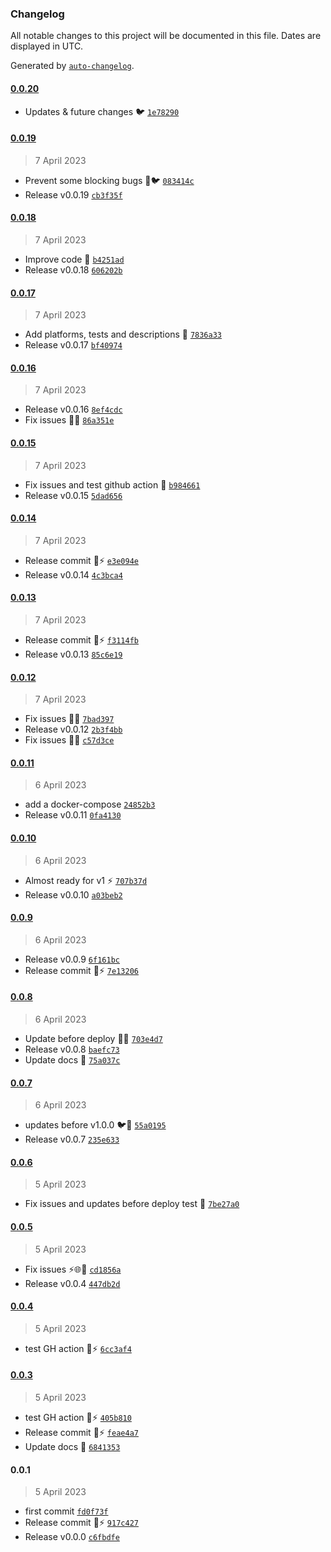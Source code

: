 ### Changelog

All notable changes to this project will be documented in this file. Dates are displayed in UTC.

Generated by [`auto-changelog`](https://github.com/CookPete/auto-changelog).

#### [0.0.20](https://github.com/pigeonposse/pigeon-web/compare/0.0.19...0.0.20)

- Updates & future changes 🐦 [`1e78290`](https://github.com/pigeonposse/pigeon-web/commit/1e782908c1a0602b132fd27223ce6e49318ad940)

#### [0.0.19](https://github.com/pigeonposse/pigeon-web/compare/0.0.18...0.0.19)

> 7 April 2023

- Prevent some blocking bugs 🐛🐦 [`083414c`](https://github.com/pigeonposse/pigeon-web/commit/083414c8fb9928fe0b3dd57fd8952a1a8ed82dcc)
- Release v0.0.19 [`cb3f35f`](https://github.com/pigeonposse/pigeon-web/commit/cb3f35f9f25bc68f428f3a825ea243412fe307cc)

#### [0.0.18](https://github.com/pigeonposse/pigeon-web/compare/0.0.17...0.0.18)

> 7 April 2023

- Improve code 🌈 [`b4251ad`](https://github.com/pigeonposse/pigeon-web/commit/b4251adf73b863610671bba99f326b380c0d3a46)
- Release v0.0.18 [`606202b`](https://github.com/pigeonposse/pigeon-web/commit/606202b9a0653a01a813f4c390595c1ff3e079d9)

#### [0.0.17](https://github.com/pigeonposse/pigeon-web/compare/0.0.16...0.0.17)

> 7 April 2023

- Add platforms, tests and descriptions 🐳 [`7836a33`](https://github.com/pigeonposse/pigeon-web/commit/7836a33641b62ec26932af319f755531f15829f7)
- Release v0.0.17 [`bf40974`](https://github.com/pigeonposse/pigeon-web/commit/bf40974b42cc2cce292973e1c5687b43129819fa)

#### [0.0.16](https://github.com/pigeonposse/pigeon-web/compare/0.0.15...0.0.16)

> 7 April 2023

- Release v0.0.16 [`8ef4cdc`](https://github.com/pigeonposse/pigeon-web/commit/8ef4cdc440867c9ee4ecb60a4b8aee58929c03ea)
- Fix issues 🐛🌈 [`86a351e`](https://github.com/pigeonposse/pigeon-web/commit/86a351e9432964b9b7ff4c3968653e74895b12ca)

#### [0.0.15](https://github.com/pigeonposse/pigeon-web/compare/0.0.14...0.0.15)

> 7 April 2023

- Fix issues and test github action 🐳 [`b984661`](https://github.com/pigeonposse/pigeon-web/commit/b9846611a5826c7b80aa44bf9d3c12ad2265c820)
- Release v0.0.15 [`5dad656`](https://github.com/pigeonposse/pigeon-web/commit/5dad656cbab3400693d516b123b53c69440d5f34)

#### [0.0.14](https://github.com/pigeonposse/pigeon-web/compare/0.0.13...0.0.14)

> 7 April 2023

- Release commit 🌈⚡️ [`e3e094e`](https://github.com/pigeonposse/pigeon-web/commit/e3e094ecd655fa273bee319f527268699e5256c5)
- Release v0.0.14 [`4c3bca4`](https://github.com/pigeonposse/pigeon-web/commit/4c3bca4bb0e13c5331ae2a9c6e9bbf2b8fe10a29)

#### [0.0.13](https://github.com/pigeonposse/pigeon-web/compare/0.0.12...0.0.13)

> 7 April 2023

- Release commit 🌈⚡️ [`f3114fb`](https://github.com/pigeonposse/pigeon-web/commit/f3114fbc5de721cef622a33bd347f9d477adf90d)
- Release v0.0.13 [`85c6e19`](https://github.com/pigeonposse/pigeon-web/commit/85c6e19fe56b4c31b3bb630193b7062b2189c1c1)

#### [0.0.12](https://github.com/pigeonposse/pigeon-web/compare/0.0.11...0.0.12)

> 7 April 2023

- Fix issues 🐛🌐 [`7bad397`](https://github.com/pigeonposse/pigeon-web/commit/7bad3978535f00a4545a3ec49acc0c2136e49621)
- Release v0.0.12 [`2b3f4bb`](https://github.com/pigeonposse/pigeon-web/commit/2b3f4bb7dde5c59be63b07e0d3b18f1b321a50b0)
- Fix issues 🐛🌐 [`c57d3ce`](https://github.com/pigeonposse/pigeon-web/commit/c57d3ce6791b1359365b551367fe39005c56211a)

#### [0.0.11](https://github.com/pigeonposse/pigeon-web/compare/0.0.10...0.0.11)

> 6 April 2023

- add a docker-compose [`24852b3`](https://github.com/pigeonposse/pigeon-web/commit/24852b37ccf621ca006007582f381b33e0b37853)
- Release v0.0.11 [`0fa4130`](https://github.com/pigeonposse/pigeon-web/commit/0fa41307ebb95cc5f49e9b64c7e372069a07407c)

#### [0.0.10](https://github.com/pigeonposse/pigeon-web/compare/0.0.9...0.0.10)

> 6 April 2023

- Almost ready for v1 ⚡️ [`707b37d`](https://github.com/pigeonposse/pigeon-web/commit/707b37dcde52241986684cccbc9c9fc9cc308f1c)
- Release v0.0.10 [`a03beb2`](https://github.com/pigeonposse/pigeon-web/commit/a03beb241475f2e1afa1ad8fd0ac71fa9b089d4e)

#### [0.0.9](https://github.com/pigeonposse/pigeon-web/compare/0.0.8...0.0.9)

> 6 April 2023

- Release v0.0.9 [`6f161bc`](https://github.com/pigeonposse/pigeon-web/commit/6f161bcd4c105280f68811400654a2d058661dcf)
- Release commit 🌈⚡️ [`7e13206`](https://github.com/pigeonposse/pigeon-web/commit/7e13206c5737884552d0e040264bfa5535a893fd)

#### [0.0.8](https://github.com/pigeonposse/pigeon-web/compare/0.0.7...0.0.8)

> 6 April 2023

- Update before deploy 🌈🚀 [`703e4d7`](https://github.com/pigeonposse/pigeon-web/commit/703e4d792ac548a153844ad9cc5755314b18a1e8)
- Release v0.0.8 [`baefc73`](https://github.com/pigeonposse/pigeon-web/commit/baefc73624c09447ca3361e7b60c773a450b22d8)
- Update docs 🌈 [`75a037c`](https://github.com/pigeonposse/pigeon-web/commit/75a037c614cbd618fc205686c5ea1fdaf177f6ce)

#### [0.0.7](https://github.com/pigeonposse/pigeon-web/compare/0.0.6...0.0.7)

> 6 April 2023

- updates before v1.0.0 🐦🌈 [`55a0195`](https://github.com/pigeonposse/pigeon-web/commit/55a01957fdba068bc3fffff8e1786c393909f57c)
- Release v0.0.7 [`235e633`](https://github.com/pigeonposse/pigeon-web/commit/235e633e728e6338febd089c447f76d22fd70719)

#### [0.0.6](https://github.com/pigeonposse/pigeon-web/compare/0.0.5...0.0.6)

> 5 April 2023

- Fix issues and updates before deploy test 🚀 [`7be27a0`](https://github.com/pigeonposse/pigeon-web/commit/7be27a0bc46132d18f77bf76ffe36b7f2f5823ac)

#### [0.0.5](https://github.com/pigeonposse/pigeon-web/compare/0.0.4...0.0.5)

> 5 April 2023

- Fix issues ⚡️🌐🌈 [`cd1856a`](https://github.com/pigeonposse/pigeon-web/commit/cd1856af6a7fe9939f89e2b73589941cc2f5007c)
- Release v0.0.4 [`447db2d`](https://github.com/pigeonposse/pigeon-web/commit/447db2df4aa0ca8da67ed510ef9cc0116d4cf16b)

#### [0.0.4](https://github.com/pigeonposse/pigeon-web/compare/0.0.3...0.0.4)

> 5 April 2023

- test GH action 🌈⚡ [`6cc3af4`](https://github.com/pigeonposse/pigeon-web/commit/6cc3af4dc415609f7ceb8989292ed5004cc84b16)

#### [0.0.3](https://github.com/pigeonposse/pigeon-web/compare/0.0.1...0.0.3)

> 5 April 2023

- test GH action 🌈⚡ [`405b810`](https://github.com/pigeonposse/pigeon-web/commit/405b810628522ae6719d3f7b8b5483b6c5c0041e)
- Release commit 🌈⚡️ [`feae4a7`](https://github.com/pigeonposse/pigeon-web/commit/feae4a756f6957eb71f4ae0dc470a23022b701c2)
- Update docs 🌈 [`6841353`](https://github.com/pigeonposse/pigeon-web/commit/684135316794fc7df2418f79e966e2b82a3c8f28)

#### 0.0.1

> 5 April 2023

- first commit [`fd0f73f`](https://github.com/pigeonposse/pigeon-web/commit/fd0f73f27fc3370b568f56bba2797a8d3d17de29)
- Release commit 🌈⚡️ [`917c427`](https://github.com/pigeonposse/pigeon-web/commit/917c42764dd7c740331033eb8034030a2e96078f)
- Release v0.0.0 [`c6fbdfe`](https://github.com/pigeonposse/pigeon-web/commit/c6fbdfe05bbf941bb28d774fba95fca2aab97657)
